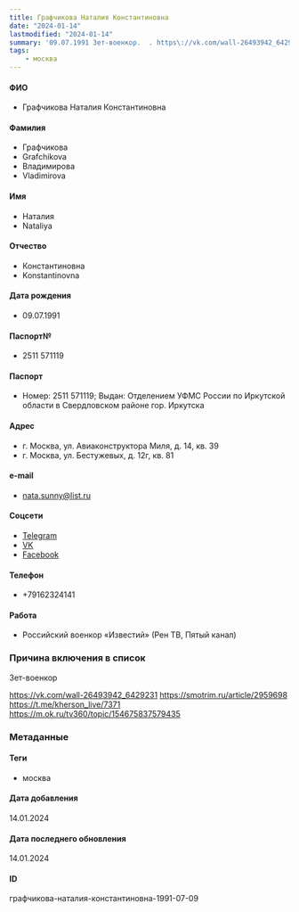 ```yaml
---
title: Графчикова Наталия Константиновна
date: "2024-01-14"
lastmodified: "2024-01-14"
summary: '09.07.1991 Зет-военкор.  . https\://vk.com/wall-26493942_6429231. https\://smotrim.ru/article/2959698. https\://t.me/kherson_live/7371. https\://m.ok.ru/tv360/topic/154675837579435'
tags: 
    - москва
---
```

<!--# pp2-->
<!--## Фигурант-->
<!--### Личные данные-->
#### ФИО
- Графчикова Наталия Константиновна
#### Фамилия
- Графчикова
- Grafchikova
- Владимирова
- Vladimirova
#### Имя
- Наталия
- Nataliya
#### Отчество
- Константиновна
- Konstantinovna
#### Дата рождения
- 09.07.1991
#### Паспорт№
- 2511 571119
#### Паспорт
- Номер: 2511 571119; Выдан: Отделением УФМС России по Иркутской области в Свердловском районе гор. Иркутска
#### Адрес
- г. Москва, ул. Авиаконструктора Миля, д. 14, кв. 39
- г. Москва, ул. Бестужевых, д. 12г, кв. 81
#### e-mail
- nata.sunny@list.ru
#### Соцсети
- [Telegram](https://t.me/sphera1991)
- [VK](https://vk.com/id5893070)
- [Facebook](https://www.facebook.com/mednyepryaniki)
#### Телефон
- +79162324141
#### Работа
- Российский военкор «Известий» (Рен ТВ, Пятый канал)
### Причина включения в список
Зет-военкор
 
https://vk.com/wall-26493942_6429231
https://smotrim.ru/article/2959698
https://t.me/kherson_live/7371
https://m.ok.ru/tv360/topic/154675837579435
### Метаданные
#### Теги
- москва
#### Дата добавления
14.01.2024
#### Дата последнего обновления
14.01.2024
#### ID
графчикова-наталия-константиновна-1991-07-09
<!--## END;-->
